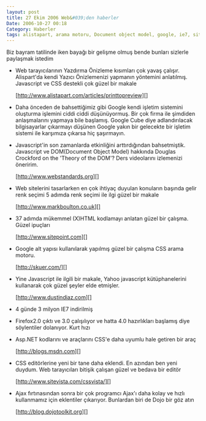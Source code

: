 ```yaml
---
layout: post
title: 27 Ekim 2006 Web&#039;den haberler
Date: 2006-10-27 00:18
Category: Haberler
tags: alistapart, arama motoru, Document object model, google, ie7, sitepoint, yui
---
```


Biz bayram tatilinde iken bayağı bir gelişme olmuş bende bunları
sizlerle paylaşmak istedim

-   Web tarayıcılarının Yazdırma Önizleme kısımları çok yavaş çalışır.
    Alispart'da kendi Yazıcı Önizlemenizi yapmanın yöntemini anlatılmış.
    Javascript ve CSS destekli çok güzel bir makale

    [http://www.alistapart.com/articles/printtopreview][]

-   Daha önceden de bahsettiğimiz gibi Google kendi işletim sistemini
    oluşturma işlemini ciddi ciddi düşünüyormuş. Bir çok firma ile
    şimdiden anlaşmalarını yapmaya bile başlamış. Google Cube diye
    adlandırılacak bilgisayarlar çıkarmayı düşünen Google yakın bir
    gelecekte bir işletim sistemi ile karşımıza çıkarsa hiç şaşırmayın.


-   Javascript'in son zamanlarda etkinliğini arttırdığından
    bahsetmiştik. Javascript ve DOM(Document Object Model) hakkında
    Douglas Crockford on the 'Theory of the DOM'? Ders videolarını
    izlemenizi öneririm.

    [http://www.webstandards.org][]
-   Web sitelerini tasarlarken en çok ihtiyaç duyulan konuların başında
    gelir renk seçimi 5 adımda renk seçimi ile ilgi güzel bir makale

    [http://www.markboulton.co.uk][]
-   37 adımda mükemmel (X)HTML kodlamayı anlatan güzel bir çalışma.
    Güzel ipuçları

    [http://www.sitepoint.com][]
-   Google alt yapısı kullanılarak yapılmış güzel bir çalışma CSS arama
    motoru.

    [http://skuer.com/][]
-   Yine Javascript ile ilgili bir makale, Yahoo javascript
    kütüphanelerini kullanarak çok güzel şeyler elde etmişler.

    [http://www.dustindiaz.com][]
-   4 günde 3 milyon IE7 indirilmiş

-   Firefox2.0 çıktı ve 3.0 çalışılıyor ve hatta 4.0 hazırlıkları
    başlamış diye söylentiler dolanıyor. Kurt hızı

-   Asp.NET kodlarını ve araçlarını CSS'e daha uyumlu hale getiren bir
    araç

    [http://blogs.msdn.com][]
-   CSS editörlerine yeni bir tane daha eklendi. En azından ben yeni
    duydum. Web tarayıcıları bitişik çalışan güzel ve bedava bir editör

    [http://www.sitevista.com/cssvista/][]
-   Ajax fırtınasından sonra bir çok programcı Ajax'ı daha kolay ve
    hızlı kullanmamız için eklentiler çıkarıyor. Bunlardan biri de Dojo
    bir göz atın

    [http://blog.dojotoolkit.org][]


  [http://www.alistapart.com/articles/printtopreview]: http://www.alistapart.com/articles/printtopreview
  [http://www.webstandards.org]: http://www.webstandards.org/2006/10/18/video-presentation-douglas-crockford-on-the-theory-of-the-dom/
  [http://www.markboulton.co.uk]: http://www.markboulton.co.uk/journal/comments/five_simple_steps_to_designing_with_colour/
  [http://www.sitepoint.com]: http://www.sitepoint.com/article/html-37-steps-perfect-markup
  [http://skuer.com/]: http://skuer.com/
  [http://www.dustindiaz.com]: http://www.dustindiaz.com/yahoo-store-gets-rich-interface-with-yui/
  [http://blogs.msdn.com]: http://blogs.msdn.com/bgold/archive/2006/10/24/css-friendly-asp-net-2-0-control-adapters-beta-3-now-available.aspx
  [http://www.sitevista.com/cssvista/]: http://www.sitevista.com/cssvista/
  [http://blog.dojotoolkit.org]: http://blog.dojotoolkit.org/2006/10/23/dojo-04-is-here
